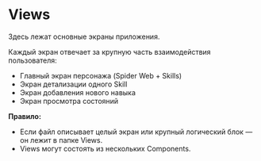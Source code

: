# Views

Здесь лежат основные экраны приложения.

Каждый экран отвечает за крупную часть взаимодействия пользователя:
- Главный экран персонажа (Spider Web + Skills)
- Экран детализации одного Skill
- Экран добавления нового навыка
- Экран просмотра состояний

**Правило:**
- Если файл описывает целый экран или крупный логический блок — он лежит в папке Views.
- Views могут состоять из нескольких Components.
